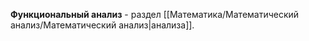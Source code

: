 **Функциональный анализ** - раздел [[Математика/Математический анализ/Математический анализ|анализа]].